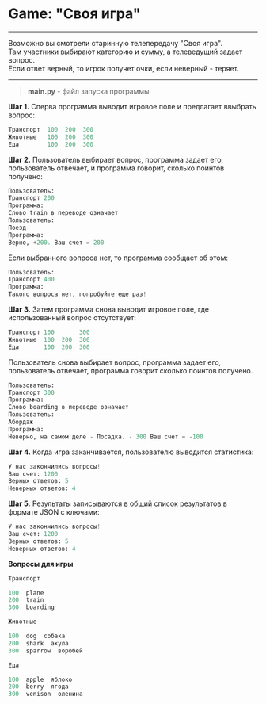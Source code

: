 # Game: "Своя игра" <br>

---
Возможно вы смотрели старинную телепередачу "Своя игра". <br>
Там участники выбирают категорию и сумму, а телеведущий задает вопрос. <br>
Если ответ верный, то игрок получет очки, если неверный - теряет. <br>

---
> **main.py** - файл запуска программы <br>

**Шаг 1.** Сперва программа выводит игровое поле и предлагает ввыбрать вопрос:

```python
Транспорт  100  200  300
Животные   100  200  300
Еда        100  200  300
```

**Шаг 2.** Пользователь выбирает вопрос, программа задает его, пользователь отвечает, и программа говорит, сколько поинтов получено:

```python
Пользователь:
Транспорт 200
Программа:
Слово train в переводе означает
Пользователь:
Поезд
Программа:
Верно, +200. Ваш счет = 200
```
Если выбранного вопроса нет, то программа сообщает об этом:
```python
Пользователь:
Транспорт 400
Программа:
Такого вопроса нет, попробуйте еще раз!
```

**Шаг 3.** Затем программа снова выводит игровое поле, где использованный вопрос отсутствует:

```python
Транспорт 100       300
Животные  100  200  300
Еда       100  200  300
```
Пользователь снова выбирает вопрос, программа задает его, пользователь отвечает, программа говорит сколько поинтов получено.
```python
Пользователь:
Транспорт 300
Программа:
Слово boarding в переводе означает
Пользователь:
Абордаж
Программа:
Неверно, на самом деле - Посадка. - 300 Ваш счет = -100
```

**Шаг 4.** Когда игра заканчивается, пользователю выводится статистика:

```python
У нас закончились вопросы!
Ваш счет: 1200
Верных ответов: 5
Неверных ответов: 4
```

**Шаг 5.** Результаты записываются в общий список результатов в формате JSON с ключами:

```python
У нас закончились вопросы!
Ваш счет: 1200
Верных ответов: 5
Неверных ответов: 4
```


**Вопросы для игры**

```python
Транспорт

100  plane
200  train
300  boarding

Животные

100  dog  собака
200  shark  акула
300  sparrow  воробей

Еда

100  apple  яблоко
200  berry  ягода
300  venison  оленина
```
